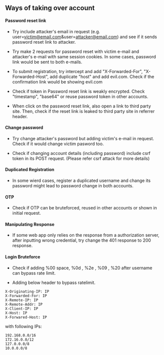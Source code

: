 ## Ways of taking over account

#### Password reset link

- Try include attacker's email in request (e.g. user=victim@email.com&user=attacker@email.com) and see if it sends password reset link to attacker. 

- Try make 2 requests for password reset with victim e-mail and attacker's e-mail with same session cookies. In some cases, password link would be sent to both e-mails.

- To submit registration, try intercept and add "X-Forwarded-For", "X-Forwarded-Host", add duplicate "host" and add evil.com. Check if the confirmation link would be showing evil.com

- Check if token in Password reset link is weakly encrypted. Check "timestamp", "base64" or reuse password token in other accounts.

- When click on the password reset link, also open a link to third party site. Then, check if the reset link is leaked to third party site in referrer header.

#### Change password
- Try change attacker's password but adding victim's e-mail in request. Check if it would change victim pasword too.

- Check if changing account details (including password) include csrf token in its POST request. (Please refer csrf attack for more details)

#### Duplicated Registration

- In some wierd cases, register a duplicated username and change its password might lead to password change in both accounts.

#### OTP
- Check if OTP can be bruteforced, reused in other accounts  or shown in initial request.

#### Manipulating Response

- If some web app only relies on the response from a authorization server, after inputting wrong credential, try change the 401 response to 200 response.


#### Login Bruteforce
- Check if adding %00 space, %0d , %2e , %09 , %20 after username can bypass rate limit.

- Adding below header to bypass ratelimit. 

```
X-Originating-IP: IP
X-Forwarded-For: IP
X-Remote-IP: IP
X-Remote-Addr: IP
X-Client-IP: IP
X-Host: IP
X-Forwared-Host: IP
```
with following IPs:

```
192.168.0.0/16
172.16.0.0/12
127.0.0.0/8
10.0.0.0/8
```
